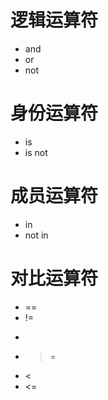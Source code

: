 # 逻辑运算符
- and
- or
- not

# 身份运算符
- is 
- is not 

# 成员运算符
- in 
- not in 

# 对比运算符
- ==
- !=
- >
- >=
- <
- <=